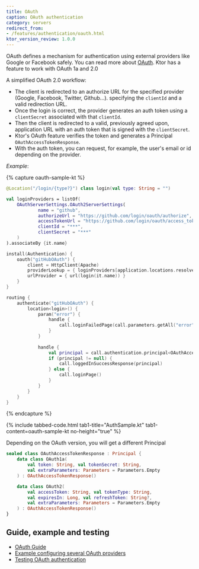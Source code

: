 ```yaml
---
title: OAuth
caption: OAuth authentication
category: servers
redirect_from:
- /features/authentication/oauth.html
ktor_version_review: 1.0.0
---
```


OAuth defines a mechanism for authentication using external providers like Google or Facebook safely.
You can read more about [OAuth](https://oauth.net/).
Ktor has a feature to work with OAuth 1a and 2.0

A simplified OAuth 2.0 workflow:
* The client is redirected to an authorize URL for the specified provider (Google, Facebook, Twitter, Github...).
  specifying the `clientId` and a valid redirection URL.
* Once the login is correct, the provider generates an auth token using a `clientSecret` associated with that `clientId`.
* Then the client is redirected to a valid, previously agreed upon, application URL with an auth token that is signed with the `clientSecret`.
* Ktor's OAuth feature verifies the token and generates a Principal `OAuthAccessTokenResponse`.
* With the auth token, you can request, for example, the user's email or id depending on the provider.

*Example*:

{% capture oauth-sample-kt %}
```kotlin
@Location("/login/{type?}") class login(val type: String = "")

val loginProviders = listOf(
    OAuthServerSettings.OAuth2ServerSettings(
            name = "github",
            authorizeUrl = "https://github.com/login/oauth/authorize",
            accessTokenUrl = "https://github.com/login/oauth/access_token",
            clientId = "***",
            clientSecret = "***"
    )
).associateBy {it.name}

install(Authentication) {
    oauth("gitHubOAuth") {
        client = HttpClient(Apache)
        providerLookup = { loginProviders[application.locations.resolve<login>(login::class, this).type] }
        urlProvider = { url(login(it.name)) }
    }
}

routing {
    authenticate("gitHubOAuth") {
        location<login>() {
            param("error") {
                handle {
                    call.loginFailedPage(call.parameters.getAll("error").orEmpty())
                }
            }
        
            handle {
                val principal = call.authentication.principal<OAuthAccessTokenResponse>()
                if (principal != null) {
                    call.loggedInSuccessResponse(principal)
                } else {
                    call.loginPage()
                }
            }
        }
    }
}
```
{% endcapture %}

{% include tabbed-code.html
    tab1-title="AuthSample.kt" tab1-content=oauth-sample-kt
    no-height="true"
%}

Depending on the OAuth version, you will get a different Principal

```kotlin
sealed class OAuthAccessTokenResponse : Principal {
    data class OAuth1a(
        val token: String, val tokenSecret: String,
        val extraParameters: Parameters = Parameters.Empty
    ) : OAuthAccessTokenResponse()

    data class OAuth2(
        val accessToken: String, val tokenType: String,
        val expiresIn: Long, val refreshToken: String?,
        val extraParameters: Parameters = Parameters.Empty
    ) : OAuthAccessTokenResponse()
}
```

## Guide, example and testing

* [OAuth Guide](/quickstart/guides/oauth.html)
* [Example configuring several OAuth providers](https://github.com/ktorio/ktor-samples/blob/master/feature/auth/src/io/ktor/samples/auth/OAuthLoginApplication.kt)
* [Testing OAuth authentication](https://github.com/ktorio/ktor-samples/commit/56119d2879d9300cf51d66ea7114ff815f7db752)
